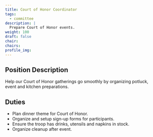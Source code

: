 ```yaml
---
title: Court of Honor Coordinator
tags:
  - committee
description: |
  Prepare Court of Honor events.
weight: 100
draft: false
chair:
chairs:
profile_img:
---
```


## Position Description

Help our Court of Honor gatherings go smoothly by organizing potluck, event and
kitchen preparations.

## Duties

- Plan dinner theme for Court of Honor.
- Organize and setup sign-up forms for participants.
- Ensure the troop has drinks, utensils and napkins in stock.
- Organize cleanup after event.
